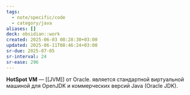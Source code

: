 ```yaml
---
tags:
  - note/specific/code
  - category/java
aliases: []
deck: obsidian::work
created: 2025-06-03 08:28:30+03:00
updated: 2025-06-11T08:46:24+03:00
sr-due: 2025-07-05
sr-interval: 24
sr-ease: 296
---
```


**HotSpot VM**
—
[[JVM]] от Oracle. является стандартной виртуальной машиной для OpenJDK и коммерческих версий Java (Oracle JDK).

